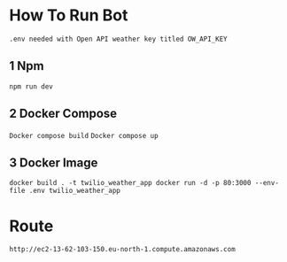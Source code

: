 # How To Run Bot
``.env needed with Open API weather key titled OW_API_KEY``

## 1 Npm
``npm run dev``

## 2 Docker Compose
``Docker compose build``
``Docker compose up``

## 3 Docker Image
``docker build . -t twilio_weather_app
docker run -d -p 80:3000 --env-file .env twilio_weather_app``


# Route
``http://ec2-13-62-103-150.eu-north-1.compute.amazonaws.com ``